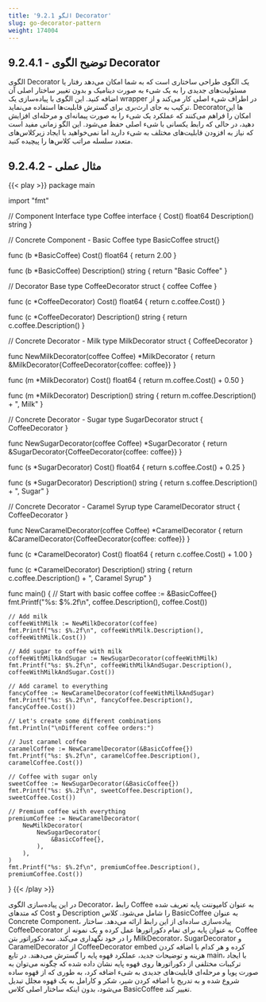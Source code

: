 ```yaml
---
title: '9.2.1 الگو Decorator'
slug: go-decorator-pattern
weight: 174004
---
```


## 9.2.4.1 - توضیح الگوی Decorator

الگوی Decorator یک الگوی طراحی ساختاری است که به شما امکان می‌دهد رفتار یا مسئولیت‌های جدیدی را به یک شیء به صورت دینامیک و بدون تغییر ساختار اصلی آن اضافه کنید. این الگوی با پیاده‌سازی یک wrapper در اطراف شیء اصلی کار می‌کند و از ترکیب به جای ارث‌بری برای گسترش قابلیت‌ها استفاده می‌نماید. Decoratorها این امکان را فراهم می‌کنند که عملکرد یک شیء را به صورت پیمانه‌ای و مرحله‌ای افزایش دهید، در حالی که رابط یکسانی با شیء اصلی حفظ می‌شود. این الگو زمانی مفید است که نیاز به افزودن قابلیت‌های مختلف به شیء دارید اما نمی‌خواهید با ایجاد زیرکلاس‌های متعدد سلسله مراتب کلاس‌ها را پیچیده کنید.

## 9.2.4.2 - مثال عملی

{{< play >}}
package main

import "fmt"

// Component Interface
type Coffee interface {
    Cost() float64
    Description() string
}

// Concrete Component - Basic Coffee
type BasicCoffee struct{}

func (b *BasicCoffee) Cost() float64 {
    return 2.00
}

func (b *BasicCoffee) Description() string {
    return "Basic Coffee"
}

// Decorator Base
type CoffeeDecorator struct {
    coffee Coffee
}

func (c *CoffeeDecorator) Cost() float64 {
    return c.coffee.Cost()
}

func (c *CoffeeDecorator) Description() string {
    return c.coffee.Description()
}

// Concrete Decorator - Milk
type MilkDecorator struct {
    CoffeeDecorator
}

func NewMilkDecorator(coffee Coffee) *MilkDecorator {
    return &MilkDecorator{CoffeeDecorator{coffee: coffee}}
}

func (m *MilkDecorator) Cost() float64 {
    return m.coffee.Cost() + 0.50
}

func (m *MilkDecorator) Description() string {
    return m.coffee.Description() + ", Milk"
}

// Concrete Decorator - Sugar
type SugarDecorator struct {
    CoffeeDecorator
}

func NewSugarDecorator(coffee Coffee) *SugarDecorator {
    return &SugarDecorator{CoffeeDecorator{coffee: coffee}}
}

func (s *SugarDecorator) Cost() float64 {
    return s.coffee.Cost() + 0.25
}

func (s *SugarDecorator) Description() string {
    return s.coffee.Description() + ", Sugar"
}

// Concrete Decorator - Caramel Syrup
type CaramelDecorator struct {
    CoffeeDecorator
}

func NewCaramelDecorator(coffee Coffee) *CaramelDecorator {
    return &CaramelDecorator{CoffeeDecorator{coffee: coffee}}
}

func (c *CaramelDecorator) Cost() float64 {
    return c.coffee.Cost() + 1.00
}

func (c *CaramelDecorator) Description() string {
    return c.coffee.Description() + ", Caramel Syrup"
}

func main() {
    // Start with basic coffee
    coffee := &BasicCoffee{}
    fmt.Printf("%s: $%.2f\n", coffee.Description(), coffee.Cost())
    
    // Add milk
    coffeeWithMilk := NewMilkDecorator(coffee)
    fmt.Printf("%s: $%.2f\n", coffeeWithMilk.Description(), coffeeWithMilk.Cost())
    
    // Add sugar to coffee with milk
    coffeeWithMilkAndSugar := NewSugarDecorator(coffeeWithMilk)
    fmt.Printf("%s: $%.2f\n", coffeeWithMilkAndSugar.Description(), coffeeWithMilkAndSugar.Cost())
    
    // Add caramel to everything
    fancyCoffee := NewCaramelDecorator(coffeeWithMilkAndSugar)
    fmt.Printf("%s: $%.2f\n", fancyCoffee.Description(), fancyCoffee.Cost())
    
    // Let's create some different combinations
    fmt.Println("\nDifferent coffee orders:")
    
    // Just caramel coffee
    caramelCoffee := NewCaramelDecorator(&BasicCoffee{})
    fmt.Printf("%s: $%.2f\n", caramelCoffee.Description(), caramelCoffee.Cost())
    
    // Coffee with sugar only
    sweetCoffee := NewSugarDecorator(&BasicCoffee{})
    fmt.Printf("%s: $%.2f\n", sweetCoffee.Description(), sweetCoffee.Cost())
    
    // Premium coffee with everything
    premiumCoffee := NewCaramelDecorator(
        NewMilkDecorator(
            NewSugarDecorator(
                &BasicCoffee{},
            ),
        ),
    )
    fmt.Printf("%s: $%.2f\n", premiumCoffee.Description(), premiumCoffee.Cost())
}
{{< /play >}}

در این پیاده‌سازی الگوی Decorator، رابط Coffee به عنوان کامپوننت پایه تعریف شده که متدهای Cost و Description را شامل می‌شود. کلاس BasicCoffee به عنوان Concrete Component، پیاده‌سازی ساده‌ای از این رابط ارائه می‌دهد. ساختار CoffeeDecorator به عنوان پایه برای تمام دکوراتورها عمل کرده و یک نمونه از Coffee را در خود نگهداری می‌کند. سه دکوراتور بتن MilkDecorator، SugarDecorator و CaramelDecorator از CoffeeDecorator embed کرده و هر کدام با اضافه کردن هزینه و توضیحات جدید، عملکرد قهوه پایه را گسترش می‌دهند. در تابع main، با ایجاد ترکیبات مختلفی از دکوراتورها روی قهوه پایه نشان داده شده که چگونه می‌توان به صورت پویا و مرحله‌ای قابلیت‌های جدیدی به شیء اضافه کرد، به طوری که از قهوه ساده شروع شده و به تدریج با اضافه کردن شیر، شکر و کارامل به یک قهوه مجلل تبدیل می‌شود، بدون اینکه ساختار اصلی کلاس BasicCoffee تغییر کند.